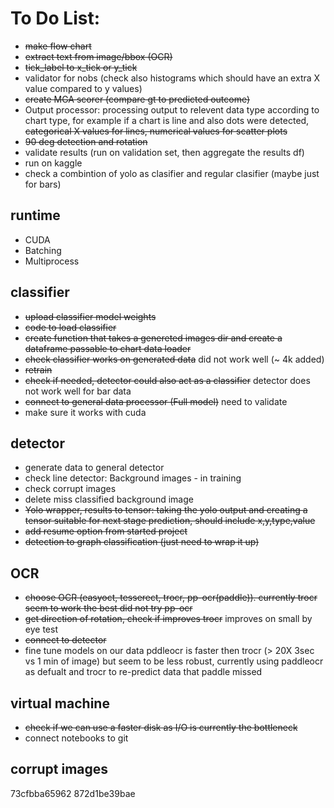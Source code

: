 # To Do List:
- ~~make flow chart~~
- ~~extract text from image/bbox (OCR)~~
- ~~tick_label to x_tick or y_tick~~
- validator for nobs (check also histograms which should have an extra X value compared to y values)
- ~~create MGA scorer (compare gt to predicted outcome)~~
- Output processor: processing output to relevent data type according to chart type,
for example if a chart is line and also dots were detected, ~~categorical X values for lines,
numerical values for scatter plots~~
- ~~90 deg detection and rotation~~
- validate results (run on validation set, then aggregate the results df)
- run on kaggle
- check a combintion of yolo as clasifier and regular clasifier (maybe just for bars)

## runtime
- CUDA
- Batching
- Multiprocess

## classifier
- ~~upload classifier model weights~~
- ~~code to load classifier~~
- ~~create function that takes a genereted images dir and create a dataframe passable to chart data loader~~
- ~~check classifier works on generated data~~ did not work well (~ 4k added)
- ~~retrain~~ 
- ~~check if needed, detector could also act as a classifier~~ detector does not work well for bar data
- ~~connect to general data processor (Full model)~~ need to validate
- make sure it works with cuda


## detector
- generate data to general detector
- check line detector: Background images - in training
- check corrupt images
- delete miss classified background image 
- ~~Yolo wrapper, results to tensor: taking the yolo output and creating a tensor suitable for next stage prediction,
should include x,y,type,value~~
- ~~add resume option from started project~~
- ~~detection to graph classification (just need to wrap it up)~~

## OCR
- ~~choose OCR (easyoct, tesserect, trocr, pp-ocr(paddle)). currently trocr seem to work the best did not try pp-ocr~~
- ~~get direction of rotation, check if improves trocr~~ improves on small by eye test
- ~~connect to detector~~
- fine tune models on our data
pddleocr is faster then trocr (> 20X 3sec vs 1 min of image) but seem to be less robust,
currently using paddleocr as defualt and trocr to re-predict data that paddle missed


## virtual machine
- ~~check if we can use a faster disk as I/O is currently the bottleneck~~
- connect notebooks to git

## corrupt images
73cfbba65962
872d1be39bae

